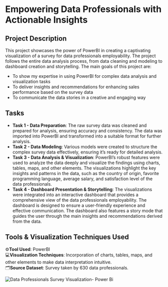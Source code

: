 # Empowering Data Professionals with Actionable Insights

## Project Description
This project showcases the power of PowerBI in creating a captivating visualization of a survey for data professionals employability. The project follows the entire data analysis process, from data cleaning and modeling to dashboard creation and storytelling. The main goals of this project are:

- To show my expertise in using PowerBI for complex data analysis and visualization tasks
- To deliver insights and recommendations for enhancing sales performance based on the survey data
- To communicate the data stories in a creative and engaging way

## Tasks
- **Task 1 - Data Preparation**: The raw survey data was cleaned and prepared for analysis, ensuring accuracy and consistency. The data was imported into PowerBI and transformed into a suitable format for further analysis.
- **Task 2 - Data Modeling**: Various models were created to structure the complex survey data effectively, ensuring it’s ready for detailed analysis.
- **Task 3 - Data Analysis & Visualization**: PowerBI’s robust features were used to analyze the data deeply and visualize the findings using charts, tables, maps, and other elements. The visualizations highlight the key insights and patterns in the data, such as the country of origin, favorite programming language, average salary, and satisfaction level of the data professionals.
- **Task 4 - Dashboard Presentation & Storytelling**: The visualizations were integrated into an interactive dashboard that provides a comprehensive view of the data professionals employability. The dashboard is designed to ensure a user-friendly experience and effective communication. The dashboard also features a story mode that guides the user through the main insights and recommendations derived from the data.

## Tools & Visualization Techniques Used
⚙️**Tool Used**: PowerBI  
💻**Visualization Techniques**: Incorporation of charts, tables, maps, and other elements to make data interpretation intuitive.  
🗂️**Source Dataset**: Survey taken by 630 data professionals.

![Data Professionals Survey Visualization- Power Bi](https://github.com/SteveJoe-cloud/data-prof.-survey-insights/assets/142490273/efdb7fe4-e76b-470b-8368-0fb44cd92efe)
